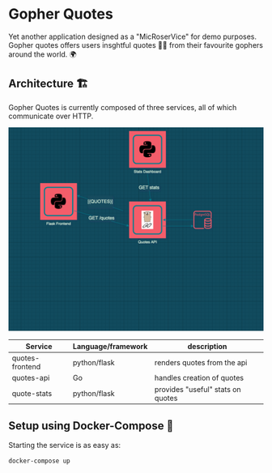 # Gopher Quotes 

Yet another application designed as a "MicRoserVice" for demo purposes. Gopher quotes offers users insghtful quotes ✍🏼 from their favourite gophers around the world. 🌍


## Architecture 🏗

Gopher Quotes is currently composed of three services, all of which communicate over HTTP.

![arch](./arch.png)


| Service    | Language/framework | description                                        |
|------------|--------------------|----------------------------------------------------|
| quotes-frontend| python/flask   | renders quotes from the api                        |
| quotes-api | Go                 | handles creation of quotes                         |
| quote-stats| python/flask       | provides "useful" stats on quotes                  |



## Setup using Docker-Compose  :whale:

Starting the service is as easy as:

```bash
docker-compose up
```

